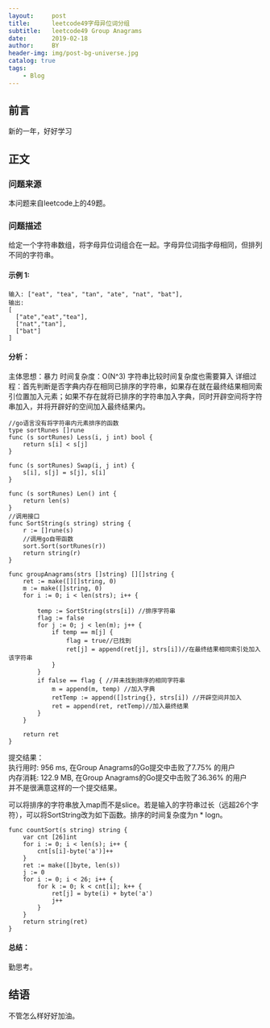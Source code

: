 ```yaml
---
layout:     post
title:      leetcode49字母异位词分组
subtitle:   leetcode49 Group Anagrams
date:       2019-02-18
author:     BY
header-img: img/post-bg-universe.jpg
catalog: true
tags:
    - Blog
---
```



## 前言

新的一年，好好学习

## 正文

### 问题来源

本问题来自leetcode上的49题。

### 问题描述

给定一个字符串数组，将字母异位词组合在一起。字母异位词指字母相同，但排列不同的字符串。

#### 示例 1:
```
输入: ["eat", "tea", "tan", "ate", "nat", "bat"],
输出:
[
  ["ate","eat","tea"],
  ["nat","tan"],
  ["bat"]
]
``` 

#### 分析：
主体思想：暴力
时间复杂度：O(N^3) 字符串比较时间复杂度也需要算入
详细过程：首先判断是否字典内存在相同已排序的字符串，如果存在就在最终结果相同索引位置加入元素；如果不存在就将已排序的字符串加入字典，同时开辟空间将字符串加入，并将开辟好的空间加入最终结果内。
```
//go语言没有将字符串内元素排序的函数
type sortRunes []rune
func (s sortRunes) Less(i, j int) bool {
    return s[i] < s[j]
}

func (s sortRunes) Swap(i, j int) {
    s[i], s[j] = s[j], s[i]
}

func (s sortRunes) Len() int {
    return len(s)
}
//调用接口
func SortString(s string) string {
    r := []rune(s)
    //调用go自带函数
    sort.Sort(sortRunes(r))
    return string(r)
}

func groupAnagrams(strs []string) [][]string {
    ret := make([][]string, 0)
    m := make([]string, 0)
    for i := 0; i < len(strs); i++ {
        
        temp := SortString(strs[i]) //排序字符串
        flag := false
        for j := 0; j < len(m); j++ {
            if temp == m[j] {
                flag = true//已找到
                ret[j] = append(ret[j], strs[i])//在最终结果相同索引处加入该字符串
            }
        }
        if false == flag { //并未找到排序的相同字符串
            m = append(m, temp) //加入字典
            retTemp := append([]string{}, strs[i]) //开辟空间并加入
            ret = append(ret, retTemp)//加入最终结果
        }
    }
    
    return ret
}
```
提交结果：  
执行用时: 956 ms, 在Group Anagrams的Go提交中击败了7.75% 的用户  
内存消耗: 122.9 MB, 在Group Anagrams的Go提交中击败了36.36% 的用户  
并不是很满意这样的一个提交结果。  

可以将排序的字符串放入map而不是slice。若是输入的字符串过长（远超26个字符），可以将SortString改为如下函数。排序的时间复杂度为n * logn。  
```
func countSort(s string) string {
    var cnt [26]int
    for i := 0; i < len(s); i++ {
        cnt[s[i]-byte('a')]++
    }
    ret := make([]byte, len(s))
    j := 0
    for i := 0; i < 26; i++ {
        for k := 0; k < cnt[i]; k++ {
            ret[j] = byte(i) + byte('a')
            j++
        }
    }
    return string(ret)
}
```

#### 总结：
勤思考。

## 结语
不管怎么样好好加油。
